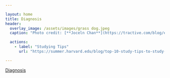 ```yaml
---

layout: home
title: Diagnosis
header:
  overlay_image: /assets/images/grass dog.jpeg
  caption: "Photo credit: [**Joceln Chan**](https://tractive.com/blog/en/safety/grass-awns-can-be-deadly-dangerous-for-your-dog-2)" 

  actions:
    - label: "Studying Tips"
      url: "https://summer.harvard.edu/blog/top-10-study-tips-to-study-like-a-harvard-student/"

---
```


[Diagnosis](diagnosis.html)
